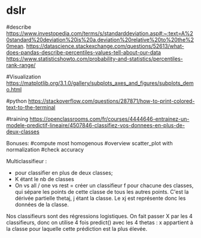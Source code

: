 # dslr

#describe
https://www.investopedia.com/terms/s/standarddeviation.asp#:~:text=A%20standard%20deviation%20is%20a,deviation%20relative%20to%20the%20mean.
https://datascience.stackexchange.com/questions/52613/what-does-pandas-describe-percentiles-values-tell-about-our-data 
https://www.statisticshowto.com/probability-and-statistics/percentiles-rank-range/

#Visualization
https://matplotlib.org/3.1.0/gallery/subplots_axes_and_figures/subplots_demo.html


#python
https://stackoverflow.com/questions/287871/how-to-print-colored-text-to-the-terminal

#training
https://openclassrooms.com/fr/courses/4444646-entrainez-un-modele-predictif-lineaire/4507846-classifiez-vos-donnees-en-plus-de-deux-classes

Bonuses:
#compute most homogenous
#overview scatter_plot with normalization
#check accuracy



Multiclassifieur : 
- pour classifier en plus de deux classes;
- K étant le nb de classes
- On vs all / one vs rest = créer un classifieur f pour chacune des classes, qui sépare les points de cette classe de tous les autres points. 
C'est la dérivée partielle thetaj, j étant la classe. Le xj est représente donc les données de la classe.

Nos classifieurs sont des régressions logistiques.
On fait passer X par les 4 classifieurs, donc on utilise 4 fois predict() avec les 4 thetas : x appartient à la classe pour laquelle cette prédiction est la plus élevée.